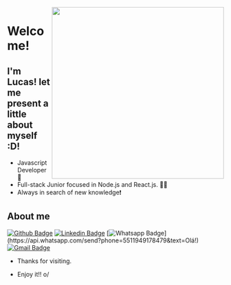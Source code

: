 <img align="right" width="400" height="400" src="https://images.unsplash.com/photo-1551103782-8ab07afd45c1?ixlib=rb-1.2.1&ixid=eyJhcHBfaWQiOjEyMDd9&auto=format&fit=crop&h=500&w=500&q=80">

# Welcome!

## I'm Lucas! let me present a little about myself :D!

- Javascript Developer :purple_heart:
- Full-stack Junior focused in Node.js and React.js. :rocket::rocket:
- Always in search of new knowledge:exclamation:

## About me 
[![Github Badge](https://img.shields.io/badge/-Github-000?style=flat-square&logo=Github&logoColor=white&link=link_do_seu_perfil_no_github)](https://github.com/lucas-ssv?tab=repositories)
[![Linkedin Badge](https://img.shields.io/badge/-LinkedIn-blue?style=flat-square&logo=Linkedin&logoColor=white&link=link_do_seu_perfil_no_linkedin)](https://www.linkedin.com/in/lucas-da-silva-vieira-327842170/)
[![Whatsapp Badge](https://img.shields.io/badge/-Whatsapp-4CA143?style=flat-square&labelColor=4CA143&logo=whatsapp&logoColor=white&link=https://api.whatsapp.com/send?phone=5511949178479&text=Olá!)](https://api.whatsapp.com/send?phone=5511949178479&text=Olá!)
[![Gmail Badge](https://img.shields.io/badge/-Gmail-c14438?style=flat-square&logo=Gmail&logoColor=white&link=mailto:lucasdasilvavieira11@gmail.com)](mailto:lucasdasilvavieira11@gmail.com)

- Thanks for visiting. 

- Enjoy it!! o/
